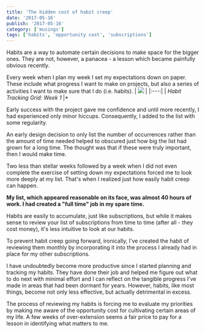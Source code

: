 ```yaml
---
title: 'The hidden cost of habit creep'
date: '2017-05-16'
publish: '2017-05-16'
category: ['musings']
tags: ['habits', 'opportunity cost', 'subscriptions']
---
```


Habits are a way to automate certain decisions to make space for the bigger ones. They are not, however, a panacea - a lesson which became painfully obvious recently.

Every week when I plan my week I set my expectations down on paper. These include what progress I want to make on projects, but also a series of activities I want to make sure that I do (i.e. habits).
| ![](https://res.cloudinary.com/scweiss1/image/upload/v1593118304/code-comments/the-hidden-cost-of-habit-creep/Week-1_gmhdpr.png) |
|:---:|
| _Habit Tracking Grid: Week 1_ |\*

Early success with the project gave me confidence and until more recently, I had experienced only minor hiccups. Consequently, I added to the list with some regularity.

An early design decision to only list the number of occurrences rather than the amount of time needed helped to obscured just how big the list had grown for a long time. The thought was that if these were truly important, then I would make time.

Two less than stellar weeks followed by a week when I did not even complete the exercise of setting down my expectations forced me to look more deeply at my list. That's when I realized just how easily habit creep can happen.

**My list, which appeared reasonable on its face, was almost 40 hours of work. I had created a "full time" job in my spare time.**

Habits are easily to accumulate, just like subscriptions, but while it makes sense to review your list of subscriptions from time to time (after all - they cost money), it's less intuitive to look at our habits.

To prevent habit creep going forward, ironically, I've created the habit of reviewing them monthly by incorporating it into the process I already had in place for my other subscriptions.

I have undoubtedly become more productive since I started planning and tracking my habits. They have done their job and helped me figure out what to do next with minimal effort and I can reflect on the tangible progress I've made in areas that had been dormant for years. However, habits, like most things, become not only less effective, but actually detrimental in excess.

The process of reviewing my habits is forcing me to evaluate my priorities by making me aware of the opportunity cost for cultivating certain areas of my life. A few weeks of over-extension seems a fair price to pay for a lesson in identifying what matters to me.
